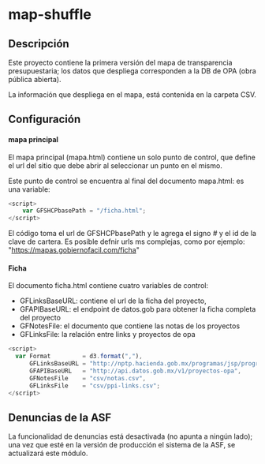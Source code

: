 # map-shuffle

## Descripción
Este proyecto contiene la primera versión del mapa de transparencia presupuestaria; los datos que despliega corresponden a la DB de OPA (obra pública abierta).

La información que despliega en el mapa, está contenida en la carpeta CSV.

## Configuración

#### mapa principal
El mapa principal (mapa.html) contiene un solo punto de control, que define el url del sitio que debe abrir al seleccionar un punto en el mismo.

Este punto de control se encuentra al final del documento mapa.html: es una variable: 

```javascript
<script>
    var GFSHCPbasePath = "/ficha.html";
</script>
```
El código toma el url de GFSHCPbasePath y le agrega el signo _#_ y el id de la clave de cartera. Es posible defnir urls ms complejas, como por ejemplo: "https://mapas.gobiernofacil.com/ficha"

#### Ficha
El documento ficha.html contiene cuatro variables de control:
* GFLinksBaseURL: contiene el url de la ficha del proyecto,
* GFAPIBaseURL: el endpoint de datos.gob para obtener la ficha completa del proyecto
* GFNotesFile: el documento que contiene las notas de los proyectos
* GFLinksFile: la relación entre links y proyectos de opa

```javascript
<script>
  var Format         = d3.format(","),
      GFLinksBaseURL = "http://nptp.hacienda.gob.mx/programas/jsp/programas/fichaPrograma.jsp?id=",
      GFAPIBaseURL   = "http://api.datos.gob.mx/v1/proyectos-opa",
      GFNotesFile    = "csv/notas.csv",
      GFLinksFile    = "csv/ppi-links.csv";
</script>
```

## Denuncias de la ASF
La funcionalidad de denuncias está desactivada (no apunta a ningún lado); una vez que esté en la versión de producción el sistema de la ASF, se actualizará este módulo.
